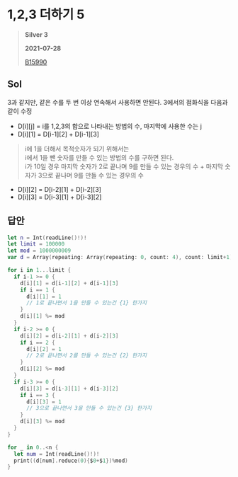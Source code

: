 # 1,2,3 더하기 5
> **Silver 3**
>
> **2021-07-28**
>
> [B15990](https://www.acmicpc.net/problem/15990)

## Sol

3과 같지만, 같은 수를 두 번 이상 연속해서 사용하면 안된다.
3에서의 점화식을 다음과 같이 수정

* D[i][j] = i를 1,2,3의 합으로 나타내는 방법의 수, 마지막에 사용한 수는 j
* D[i][1] = D[i-1][2] + D[i-1][3]
> i에 1을 더해서 목적숫자가 되기 위해서는   
> i에서 1을 뺀 숫자를 만들 수 있는 방법의 수를 구하면 된다.  
> i가 10일 경우 마지막 숫자가 2로 끝나며 9를 만들 수 있는 경우의 수 + 마지막 숫자가 3으로 끝나며 9를 만들 수 있는 경우의 수  

* D[i][2] = D[i-2][1] + D[i-2][3]
* D[i][3] = D[i-3][1] + D[i-3][2]


## 답안
```swift
let n = Int(readLine()!)!
let limit = 100000
let mod = 1000000009
var d = Array(repeating: Array(repeating: 0, count: 4), count: limit+1)

for i in 1...limit {
  if i-1 >= 0 {
    d[i][1] = d[i-1][2] + d[i-1][3]
    if i == 1 {
      d[i][1] = 1 
      // 1로 끝나면서 1을 만들 수 있는건 {1} 한가지
    }
    d[i][1] %= mod
  }
  if i-2 >= 0 {
    d[i][2] = d[i-2][1] + d[i-2][3]
    if i == 2 {
      d[i][2] = 1 
      // 2로 끝나면서 2를 만들 수 있는건 {2} 한가지
    }
    d[i][2] %= mod
  }
  if i-3 >= 0 {
    d[i][3] = d[i-3][1] + d[i-3][2]
    if i == 3 {
      d[i][3] = 1 
      // 3으로 끝나면서 3을 만들 수 있는건 {3} 한가지
    }
    d[i][3] %= mod
  }
}

for _ in 0..<n {
  let num = Int(readLine()!)!
  print((d[num].reduce(0){$0+$1})%mod)
}
```